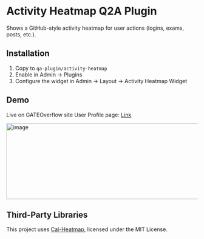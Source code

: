 # Activity Heatmap Q2A Plugin

Shows a GitHub-style activity heatmap for user actions (logins, exams, posts, etc.). 

## Installation

1. Copy to `qa-plugin/activity-heatmap`
2. Enable in Admin → Plugins
3. Configure the widget in Admin → Layout → Activity Heatmap Widget

## Demo
Live on GATEOverflow site User Profile page: [Link](https://gateoverflow.in/user/SUJITH%27)

<img width="1435" height="200" alt="image" src="https://github.com/user-attachments/assets/4b91392a-0825-48cf-8dcc-64ea680cb455" />

## Third-Party Libraries

This project uses [Cal-Heatmap](https://github.com/wa0x6e/cal-heatmap), licensed under the MIT License.
